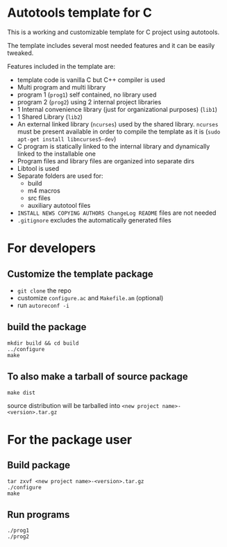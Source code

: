 # Autotools template for C

This is a working and customizable template for C project using autotools.

The template includes several most needed features and it can be easily tweaked.

Features included in the template are:

* template code is vanilla C but C++ compiler is used
* Multi program and multi library
* program 1 (`prog1`) self contained, no library used
* program 2 (`prog2`) using 2 internal project libraries
* 1 Internal convenience library (just for organizational purposes) (`lib1`)
* 1 Shared Library (`lib2`)
* An external linked library (`ncurses`) used by the shared library. `ncurses` must be present available in order to compile the template as it is (`sudo apt-get install libncurses5-dev`)
* C program is statically linked to the internal library and dynamically linked to the installable one
* Program files and library files are organized into separate dirs
* Libtool is used
* Separate folders are used for:
    * build
    * m4 macros
    * src files
    * auxiliary autotool files
* `INSTALL NEWS COPYING AUTHORS ChangeLog README` files are not needed
* `.gitignore` excludes the automatically generated files

# For developers

## Customize the template package
* `git clone` the repo
* customize `configure.ac` and `Makefile.am` (optional)
* run `autoreconf -i`

## build the package
```
mkdir build && cd build
../configure
make
```

## To also make a tarball of source package
```
make dist
```
source distribution will be tarballed into `<new project name>-<version>.tar.gz`

# For the package user
## Build package

```
tar zxvf <new project name>-<version>.tar.gz
./configure
make
```

## Run programs

```
./prog1
./prog2
```
